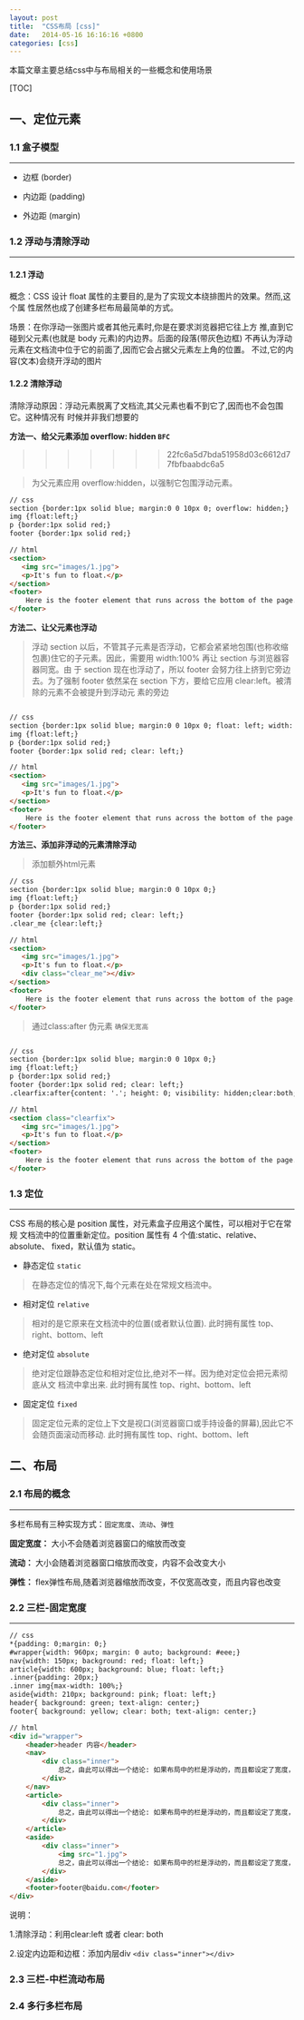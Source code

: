 ```yaml
---
layout: post
title:  "CSS布局 [css]"
date:   2014-05-16 16:16:16 +0800
categories: [css]
---
```



本篇文章主要总结css中与布局相关的一些概念和使用场景

[TOC]

## 一、定位元素

### 1.1 盒子模型

---

* 边框 (border)

* 内边距 (padding)

* 外边距 (margin)


### 1.2 浮动与清除浮动

---

#### 1.2.1 浮动

概念：CSS 设计 float 属性的主要目的,是为了实现文本绕排图片的效果。然而,这个属 性居然也成了创建多栏布局最简单的方式。

场景：在你浮动一张图片或者其他元素时,你是在要求浏览器把它往上方 推,直到它碰到父元素(也就是 body 元素)的内边界。后面的段落(带灰色边框) 不再认为浮动元素在文档流中位于它的前面了,因而它会占据父元素左上角的位置。 不过,它的内容(文本)会绕开浮动的图片

#### 1.2.2 清除浮动

清除浮动原因：浮动元素脱离了文档流,其父元素也看不到它了,因而也不会包围它。这种情况有 时候并非我们想要的

**方法一、给父元素添加 overflow: hidden `BFC`**
>>>>>>> 22fc6a5d7bda51958d03c6612d77fbfbaabdc6a5


> 为父元素应用 overflow:hidden，以强制它包围浮动元素。

```html
// css
section {border:1px solid blue; margin:0 0 10px 0; overflow: hidden;}
img {float:left;}
p {border:1px solid red;}
footer {border:1px solid red;}

// html
<section>
   <img src="images/1.jpg">
   <p>It's fun to float.</p>
</section>
<footer>
    Here is the footer element that runs across the bottom of the page.
</footer>

```


**方法二、让父元素也浮动**

> 浮动 section 以后，不管其子元素是否浮动，它都会紧紧地包围(也称收缩包裹)住它的子元素。因此，需要用 width:100% 再让 section 与浏览器容器同宽。由 于 section 现在也浮动了，所以 footer 会努力往上挤到它旁边去。为了强制 footer 依然呆在 section 下方，要给它应用 clear:left。被清除的元素不会被提升到浮动元 素的旁边

```html

// css
section {border:1px solid blue; margin:0 0 10px 0; float: left; width: 100%;}
img {float:left;}
p {border:1px solid red;}
footer {border:1px solid red; clear: left;}

// html
<section>
   <img src="images/1.jpg">
   <p>It's fun to float.</p>
</section>
<footer>
    Here is the footer element that runs across the bottom of the page.
</footer>
```


**方法三、添加非浮动的元素清除浮动**


> 添加额外html元素

```html
// css
section {border:1px solid blue; margin:0 0 10px 0;}
img {float:left;}
p {border:1px solid red;}
footer {border:1px solid red; clear: left;}
.clear_me {clear:left;}

// html
<section>
   <img src="images/1.jpg">
   <p>It's fun to float.</p>
   <div class="clear_me"></div>
</section>
<footer>
    Here is the footer element that runs across the bottom of the page.
</footer>
```


> 通过class:after 伪元素 `确保无宽高`

```html

// css 
section {border:1px solid blue; margin:0 0 10px 0;}
img {float:left;}
p {border:1px solid red;}
footer {border:1px solid red; clear: left;}
.clearfix:after{content: '.'; height: 0; visibility: hidden;clear:both; display: block;}

// html
<section class="clearfix">
   <img src="images/1.jpg">
   <p>It's fun to float.</p>
</section>
<footer>
    Here is the footer element that runs across the bottom of the page.
</footer>
```

### 1.3 定位

---

CSS 布局的核心是 position 属性，对元素盒子应用这个属性，可以相对于它在常规 文档流中的位置重新定位。position 属性有 4 个值:static、relative、absolute、 fixed，默认值为 static。

* 静态定位	`static`

> 在静态定位的情况下,每个元素在处在常规文档流中。

* 相对定位	`relative`

> 相对的是它原来在文档流中的位置(或者默认位置). 此时拥有属性 top、right、bottom、left

* 绝对定位	`absolute`

> 绝对定位跟静态定位和相对定位比,绝对不一样。因为绝对定位会把元素彻底从文 档流中拿出来. 此时拥有属性 top、right、bottom、left

* 固定定位	`fixed`

> 固定定位元素的定位上下文是视口(浏览器窗口或手持设备的屏幕),因此它不会随页面滚动而移动. 此时拥有属性 top、right、bottom、left


## 二、布局

### 2.1 布局的概念

---

多栏布局有三种实现方式：`固定宽度`、`流动`、`弹性`

**固定宽度：** 大小不会随着浏览器窗口的缩放而改变

**流动：** 大小会随着浏览器窗口缩放而改变，内容不会改变大小

**弹性：** flex弹性布局,随着浏览器缩放而改变，不仅宽高改变，而且内容也改变


### 2.2 三栏-固定宽度

---

```html
// css
*{padding: 0;margin: 0;}
#wrapper{width: 960px; margin: 0 auto; background: #eee;}
nav{width: 150px; background: red; float: left;}
article{width: 600px; background: blue; float: left;}
.inner{padding: 20px;}
.inner img{max-width: 100%;}
aside{width: 210px; background: pink; float: left;}
header{ background: green; text-align: center;}
footer{ background: yellow; clear: both; text-align: center;}

// html
<div id="wrapper">
    <header>header 内容</header>
    <nav>
        <div class="inner">
            总之，由此可以得出一个结论: 如果布局中的栏是浮动的，而且都设定了宽度，你就根本不要去动它!要动，就把 内容放在内部 div 里，动这个 div。
        </div>
    </nav>
    <article>
        <div class="inner">
            总之，由此可以得出一个结论: 如果布局中的栏是浮动的，而且都设定了宽度，你就根本不要去动它!要动，就把 内容放在内部 div 里，动这个 div。
        </div>
    </article>
    <aside>
        <div class="inner">
            <img src="1.jpg">
            总之，由此可以得出一个结论: 如果布局中的栏是浮动的，而且都设定了宽度，你就根本不要去动它!要动，就把 内容放在内部 div 里，动这个 div。
        </div>
    </aside>
    <footer>footer@baidu.com</footer>
</div>
```

说明：

1.清除浮动：利用clear:left 或者 clear: both

2.设定内边距和边框：添加内层div `<div class="inner"></div>`


### 2.3 三栏-中栏流动布局

### 2.4 多行多栏布局
